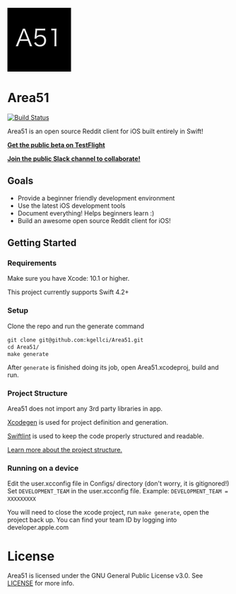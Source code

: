 ![Area51 App Icon](docs/resources/A51Icon.png)
# Area51

[![Build Status](https://travis-ci.org/kgellci/Area51.svg?branch=master)](https://travis-ci.org/kgellci/Area51)

Area51 is an open source Reddit client for iOS built entirely in Swift!

[**Get the public beta on TestFlight**](https://testflight.apple.com/join/V6vpApGX)

[**Join the public Slack channel to collaborate!**](https://join.slack.com/t/area51os/shared_invite/enQtNTE3NDM1NTc4NzcyLWZkMjkxMjA0ODA0ZTFjMTc4MzBmMjg3NDc4YjVmZjg0ZjI2MTkxOWE4YjAzNmU2ZTllMTBkZmUyZjU0OGM5OWI)

## Goals

- Provide a beginner friendly development environment
- Use the latest iOS development tools
- Document everything! Helps beginners learn :)
- Build an awesome open source Reddit client for iOS!

## Getting Started

### Requirements

Make sure you have Xcode: 10.1 or higher.

This project currently supports Swift 4.2+

### Setup

Clone the repo and run the generate command
```console
git clone git@github.com:kgellci/Area51.git
cd Area51/
make generate
```

After `generate` is finished doing its job, open Area51.xcodeproj, build and run.

### Project Structure

Area51 does not import any 3rd party libraries in app.

[Xcodegen](https://github.com/yonaskolb/XcodeGen) is used for project definition and generation.

[Swiftlint](https://github.com/realm/SwiftLint) is used to keep the code properly structured and readable.

[Learn more about the project structure.](docs/project.md)

### Running on a device
Edit the user.xcconfig file in Configs/ directory (don't worry, it is gitignored!)
Set `DEVELOPMENT_TEAM` in the user.xcconfig file. Example:
`DEVELOPMENT_TEAM = XXXXXXXXX`

You will need to close the xcode project, run `make generate`, open the project back up.
You can find your team ID by logging into developer.apple.com

# License
Area51 is licensed under the GNU General Public License v3.0. See [LICENSE](LICENSE) for more info.
